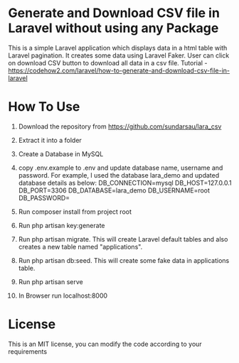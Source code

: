 # Generate and Download CSV file in Laravel without using any Package

This is a simple Laravel application which displays data in a html table with Laravel pagination. It creates some data using Laravel Faker. User can click on download CSV button to download all data in a csv file. Tutorial - https://codehow2.com/laravel/how-to-generate-and-download-csv-file-in-laravel 

# How To Use

1) Download the repository from https://github.com/sundarsau/lara_csv
2) Extract it into a folder
3) Create a Database in MySQL
4) copy .env.example to .env and update database name, username and password. For example, I used the database lara_demo and updated database details as below:
    DB_CONNECTION=mysql
    DB_HOST=127.0.0.1
    DB_PORT=3306
    DB_DATABASE=lara_demo
    DB_USERNAME=root
    DB_PASSWORD=

5) Run composer install from project root
6) Run php artisan key:generate
7) Run php artisan migrate. This will create Laravel default tables and also creates a new table named "applications". 
8) Run php artisan db:seed. This will create some fake data in applications table.
9) Run php artisan serve
10) In Browser run localhost:8000

# License
This is an MIT license, you can modify the code according to your requirements
